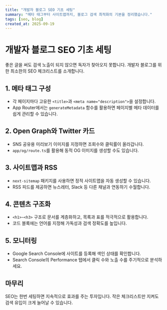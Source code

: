 ```yaml
---
title: "개발자 블로그 SEO 기초 세팅"
summary: "메타 태그부터 사이트맵까지, 블로그 검색 최적화의 기본을 정리했습니다."
tags: [seo, blog]
created_at: 2025-09-19
---
```


# 개발자 블로그 SEO 기초 세팅

좋은 글을 써도 검색 노출이 되지 않으면 독자가 찾아오지 못합니다. 개발자 블로그를 위한 최소한의 SEO 체크리스트를 소개합니다.

## 1. 메타 태그 구성
- 각 페이지마다 고유한 `<title>`과 `<meta name="description">`을 설정합니다.
- App Router에서는 `generateMetadata` 함수를 활용하면 페이지별 메타 데이터를 쉽게 관리할 수 있습니다.

## 2. Open Graph와 Twitter 카드
- SNS 공유용 미리보기 이미지를 지정하면 조회수와 클릭률이 올라갑니다.
- `app/og/route.ts`를 활용해 동적 OG 이미지를 생성할 수도 있습니다.

## 3. 사이트맵과 RSS
- `next-sitemap` 패키지를 사용하면 정적 사이트맵을 자동 생성할 수 있습니다.
- RSS 피드를 제공하면 뉴스레터, Slack 등 다른 채널과 연동하기 수월합니다.

## 4. 콘텐츠 구조화
- `<h1>~<h3>` 구조로 문서를 계층화하고, 목록과 표를 적극적으로 활용합니다.
- 코드 블록에는 언어를 지정해 가독성과 검색 정확도를 높입니다.

## 5. 모니터링
- Google Search Console에 사이트를 등록해 색인 상태를 확인합니다.
- Search Console의 Performance 탭에서 클릭 수와 노출 수를 주기적으로 분석하세요.

## 마무리
SEO는 한번 세팅하면 지속적으로 효과를 주는 투자입니다. 작은 체크리스트만 지켜도 검색 유입이 크게 늘어날 수 있습니다.
